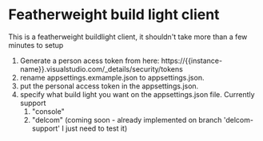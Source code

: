 # Featherweight build light client
This is a featherweight buildlight client, it shouldn't take more than a few minutes to setup
1. Generate a person acess token from here: https://{{instance-name}}.visualstudio.com/_details/security/tokens
2. rename appsettings.exmample.json to appsettings.json.
3. put the personal access token in the appsettings.json.
4. specify what build light you want on the appsettings.json file. Currently support
   1. "console"
   2. "delcom" (coming soon - already implemented on branch 'delcom-support' I just need to test it)